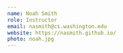 ```yaml
---
name: Noah Smith
role: Instructor
email: nasmith@cs.washington.edu
website: https://nasmith.github.io/
photo: noah.jpg
---
```


